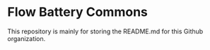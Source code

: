# Flow Battery Commons 

This repository is mainly for storing the README.md for this Github organization.
